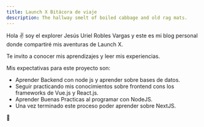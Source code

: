 ```yaml
---
title: Launch X Bitácora de viaje
description: The hallway smelt of boiled cabbage and old rag mats.
---
```


Hola ✌️  soy el explorer Jesús Uriel Robles Vargas y este es mi blog personal donde compartiré mis aventuras de Launch X.

Te invito a conocer mis aprendizajes y leer mis experiencias.

Mis expectativas para este proyecto son:

- Aprender Backend con node js y aprender sobre bases de datos.
- Seguir practicando mis conocimientos sobre frontend cons los frameworks de Vue.js y React.js.
- Aprender Buenas Practicas al programar con NodeJS.
- Una vez terminado este proceso poder aprender sobre NextJS.

🚀
